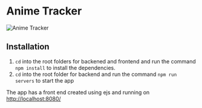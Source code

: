# Anime Tracker

![Anime Tracker](https://res.cloudinary.com/d74fh3kw/image/upload/v1595954392/anime-tracker_tzqngx.jpg 'Anime Tracker')

## Installation

1. `cd` into the root folders for backened and frontend and run the command `npm install` to install the dependencies.
2. `cd` into the root folder for backend and run the command `npm run servers` to start the app

The app has a front end created using ejs and running on [http://localhost:8080/](http://localhost:8080/)
